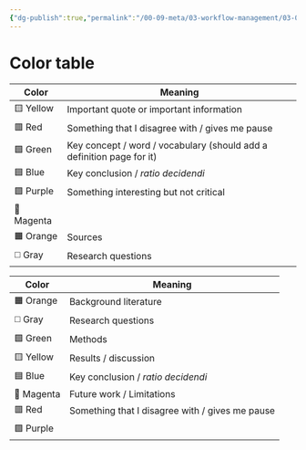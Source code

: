 ```yaml
---
{"dg-publish":true,"permalink":"/00-09-meta/03-workflow-management/03-02-zotero/zotero-annotations-key/","tags":[" #workflow/annotations"]}
---
```



# Color table

| Color      | Meaning                                                               |
| ---------- | --------------------------------------------------------------------- |
| 🟨 Yellow  | Important quote or important information                              |
| 🟥 Red     | Something that I disagree with / gives me pause                       |
| 🟩 Green   | Key concept / word / vocabulary (should add a definition page for it) |
| 🟦 Blue    | Key conclusion / *ratio decidendi*                                    |
| 🟪 Purple  | Something interesting but not critical                                |
| 🌸 Magenta |                                                                       |
| 🟧 Orange  | Sources                                                               |
| ◻️ Gray    | Research questions                                                    | 


| Color      | Meaning                                         |
| ---------- | ----------------------------------------------- |
| 🟧 Orange  | Background literature                           |
| ◻️ Gray    | Research questions                              |
| 🟩 Green   | Methods                                         |
| 🟨 Yellow  | Results / discussion                            |
| 🟦 Blue    | Key conclusion / *ratio decidendi*              |
| 🌸 Magenta | Future work / Limitations                       | 
| 🟥 Red     | Something that I disagree with / gives me pause |
| 🟪 Purple  |                                                 |




